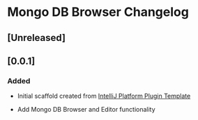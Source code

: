 <!-- Keep a Changelog guide -> https://keepachangelog.com -->

# Mongo DB Browser Changelog

## [Unreleased]

## [0.0.1]

### Added

- Initial scaffold created
  from [IntelliJ Platform Plugin Template](https://github.com/JetBrains/intellij-platform-plugin-template)

- Add Mongo DB Browser and Editor functionality

